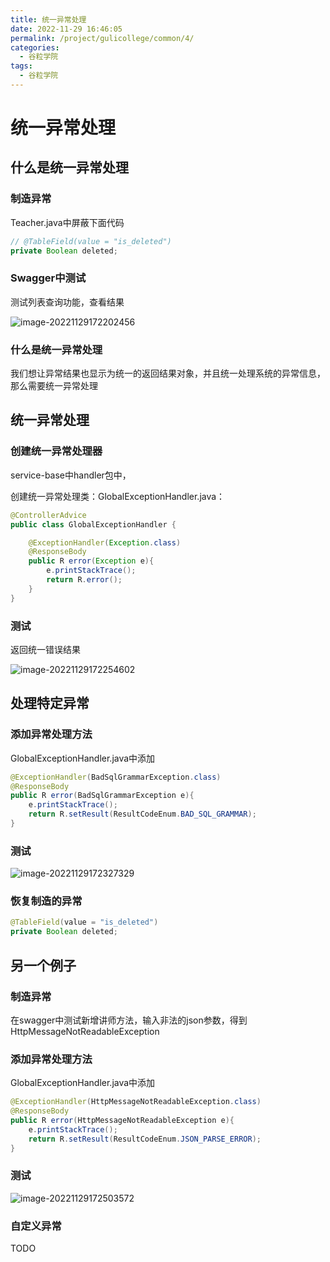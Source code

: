 ```yaml
---
title: 统一异常处理
date: 2022-11-29 16:46:05
permalink: /project/gulicollege/common/4/
categories:
  - 谷粒学院
tags:
  - 谷粒学院
---
```


# 统一异常处理

## 什么是统一异常处理

### 制造异常

Teacher.java中屏蔽下面代码

```java
// @TableField(value = "is_deleted")
private Boolean deleted;
```

### Swagger中测试

测试列表查询功能，查看结果

![image-20221129172202456](https://cdn.staticaly.com/gh/jinmunan/imgs@master/project/gulicollege/image-20221129172202456.png)

### 什么是统一异常处理

我们想让异常结果也显示为统一的返回结果对象，并且统一处理系统的异常信息，那么需要统一异常处理

## 统一异常处理

### 创建统一异常处理器

service-base中handler包中，

创建统一异常处理类：GlobalExceptionHandler.java：

```java
@ControllerAdvice
public class GlobalExceptionHandler {

    @ExceptionHandler(Exception.class)
    @ResponseBody
    public R error(Exception e){
        e.printStackTrace();
        return R.error();
    }
}
```

### 测试

返回统一错误结果

![image-20221129172254602](https://cdn.staticaly.com/gh/jinmunan/imgs@master/project/gulicollege/image-20221129172254602.png)

## 处理特定异常

### 添加异常处理方法

GlobalExceptionHandler.java中添加

```java
@ExceptionHandler(BadSqlGrammarException.class)
@ResponseBody
public R error(BadSqlGrammarException e){
    e.printStackTrace();
    return R.setResult(ResultCodeEnum.BAD_SQL_GRAMMAR);
}
```

### 测试

![image-20221129172327329](https://cdn.staticaly.com/gh/jinmunan/imgs@master/project/gulicollege/image-20221129172327329.png)

### 恢复制造的异常

```java
@TableField(value = "is_deleted")
private Boolean deleted;
```

## 另一个例子

### 制造异常

在swagger中测试新增讲师方法，输入非法的json参数，得到 HttpMessageNotReadableException

### 添加异常处理方法

GlobalExceptionHandler.java中添加

```java
@ExceptionHandler(HttpMessageNotReadableException.class)
@ResponseBody
public R error(HttpMessageNotReadableException e){
    e.printStackTrace();
    return R.setResult(ResultCodeEnum.JSON_PARSE_ERROR);
}
```

### 测试

![image-20221129172503572](https://cdn.staticaly.com/gh/jinmunan/imgs@master/project/gulicollege/image-20221129172503572.png)

### 自定义异常

TODO
